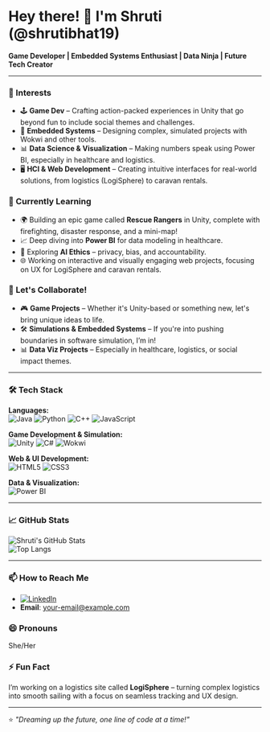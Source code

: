 # Hey there! 👋 I'm Shruti (@shrutibhat19)

**Game Developer | Embedded Systems Enthusiast | Data Ninja | Future Tech Creator**

---

### 👀 Interests
- 🕹️ **Game Dev** – Crafting action-packed experiences in Unity that go beyond fun to include social themes and challenges.
- 🔧 **Embedded Systems** – Designing complex, simulated projects with Wokwi and other tools.
- 📊 **Data Science & Visualization** – Making numbers speak using Power BI, especially in healthcare and logistics.
- 🖥️ **HCI & Web Development** – Creating intuitive interfaces for real-world solutions, from logistics (LogiSphere) to caravan rentals.

### 🌱 Currently Learning
- 🌍 Building an epic game called **Rescue Rangers** in Unity, complete with firefighting, disaster response, and a mini-map!
- 📈 Deep diving into **Power BI** for data modeling in healthcare.
- 🤖 Exploring **AI Ethics** – privacy, bias, and accountability.
- 🌐 Working on interactive and visually engaging web projects, focusing on UX for LogiSphere and caravan rentals.

### 💞️ Let's Collaborate!
- 🎮 **Game Projects** – Whether it's Unity-based or something new, let's bring unique ideas to life.
- 🛠️ **Simulations & Embedded Systems** – If you're into pushing boundaries in software simulation, I’m in!
- 📊 **Data Viz Projects** – Especially in healthcare, logistics, or social impact themes. 

---

### 🛠️ Tech Stack
**Languages:**  
![Java](https://img.shields.io/badge/Java-%23f89820.svg?style=for-the-badge&logo=java&logoColor=white)
![Python](https://img.shields.io/badge/Python-%2300843e.svg?style=for-the-badge&logo=python&logoColor=white)
![C++](https://img.shields.io/badge/C++-%23005a9c.svg?style=for-the-badge&logo=c%2B%2B&logoColor=white)
![JavaScript](https://img.shields.io/badge/JavaScript-%23F7DF1E.svg?style=for-the-badge&logo=javascript&logoColor=black)

**Game Development & Simulation:**  
![Unity](https://img.shields.io/badge/Unity-%23000000.svg?style=for-the-badge&logo=unity&logoColor=white)
![C#](https://img.shields.io/badge/C%23-%23239120.svg?style=for-the-badge&logo=c-sharp&logoColor=white)
![Wokwi](https://img.shields.io/badge/Wokwi-%2300A0E3.svg?style=for-the-badge)

**Web & UI Development:**  
![HTML5](https://img.shields.io/badge/HTML5-%23E34F26.svg?style=for-the-badge&logo=html5&logoColor=white)
![CSS3](https://img.shields.io/badge/CSS3-%231572B6.svg?style=for-the-badge&logo=css3&logoColor=white)

**Data & Visualization:**  
![Power BI](https://img.shields.io/badge/Power%20BI-%23f2c811.svg?style=for-the-badge&logo=powerbi&logoColor=black)

---

### 📈 GitHub Stats
![Shruti's GitHub Stats](https://github-readme-stats.vercel.app/api?username=shrutibhat19&show_icons=true&theme=radical)  
![Top Langs](https://github-readme-stats.vercel.app/api/top-langs/?username=shrutibhat19&layout=compact&theme=radical)

---

### 📫 How to Reach Me
- [![LinkedIn](https://img.shields.io/badge/LinkedIn-%230077B5.svg?style=for-the-badge&logo=linkedin&logoColor=white)](https://www.linkedin.com/in/shrutibhat19)  
- **Email**: [your-email@example.com](mailto:your-email@example.com)

### 😄 Pronouns
She/Her

### ⚡ Fun Fact
I’m working on a logistics site called **LogiSphere** – turning complex logistics into smooth sailing with a focus on seamless tracking and UX design. 

---

⭐️ *"Dreaming up the future, one line of code at a time!"*

<!---
shrutibhat19/shrutibhat19 is a ✨ special ✨ repository because its `README.md` (this file) appears on your GitHub profile.
You can click the Preview link to take a look at your changes.
--->

